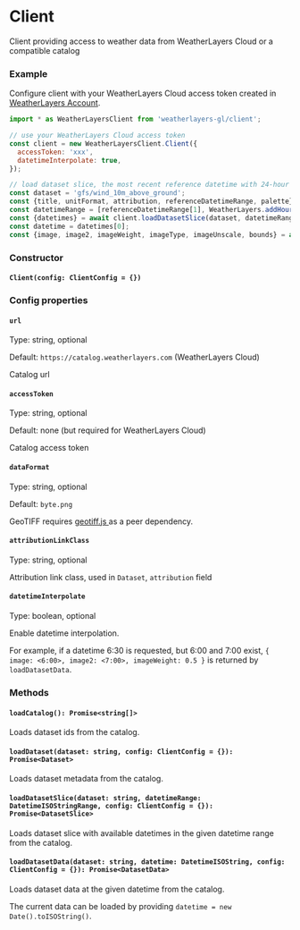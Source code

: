 # Client

Client providing access to weather data from WeatherLayers Cloud or a compatible catalog

### Example

Configure client with your WeatherLayers Cloud access token created in [WeatherLayers Account](https://account.weatherlayers.com/).

```javascript
import * as WeatherLayersClient from 'weatherlayers-gl/client';

// use your WeatherLayers Cloud access token
const client = new WeatherLayersClient.Client({
  accessToken: 'xxx',
  datetimeInterpolate: true,
});

// load dataset slice, the most recent reference datetime with 24-hour forecast
const dataset = 'gfs/wind_10m_above_ground';
const {title, unitFormat, attribution, referenceDatetimeRange, palette} = await client.loadDataset(dataset);
const datetimeRange = [referenceDatetimeRange[1], WeatherLayers.addHoursToDatetime(referenceDatetimeRange[1], 24)];
const {datetimes} = await client.loadDatasetSlice(dataset, datetimeRange);
const datetime = datetimes[0];
const {image, image2, imageWeight, imageType, imageUnscale, bounds} = await client.loadDatasetSliceData(dataset, datetimeRange, datetime);
```

### Constructor

#### `Client(config: ClientConfig = {})`

### Config properties

#### `url`

Type: string, optional

Default: `https://catalog.weatherlayers.com` (WeatherLayers Cloud)

Catalog url

#### `accessToken`

Type: string, optional

Default: none (but required for WeatherLayers Cloud)

Catalog access token

#### `dataFormat`

Type: string, optional

Default: `byte.png`

GeoTIFF requires [geotiff.js ](https://github.com/geotiffjs/geotiff.js/)as a peer dependency.

#### `attributionLinkClass`

Type: string, optional

Attribution link class, used in `Dataset`, `attribution` field

#### `datetimeInterpolate`

Type: boolean, optional

Enable datetime interpolation.

For example, if a datetime 6:30 is requested, but 6:00 and 7:00 exist, `{ image: <6:00>, image2: <7:00>, imageWeight: 0.5 }` is returned by `loadDatasetData`.

### Methods

#### `loadCatalog(): Promise<string[]>`

Loads dataset ids from the catalog.

#### `loadDataset(dataset: string, config: ClientConfig = {}): Promise<Dataset>`

Loads dataset metadata from the catalog.

#### `loadDatasetSlice(dataset: string, datetimeRange: DatetimeISOStringRange, config: ClientConfig = {}): Promise<DatasetSlice>`

Loads dataset slice with available datetimes in the given datetime range from the catalog.

#### `loadDatasetData(dataset: string, datetime: DatetimeISOString, config: ClientConfig = {}): Promise<DatasetData>`

Loads dataset data at the given datetime from the catalog.

The current data can be loaded by providing `datetime = new Date().toISOString()`.
